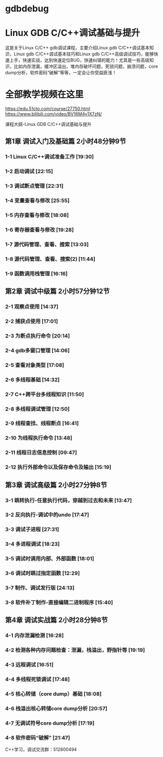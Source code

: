 # gdbdebug

# Linux GDB C/C++调试基础与提升
这是关于Linux C/C++ gdb调试课程，主要介绍Linux gdb C/C++调试基本知识，Linux gdb C/C++调试基本技巧和Linux gdb C/C++高级调试技巧，能够快速上手，快速实战，达到快速定位BUG，快速纠错的能力！尤其是一些高级知识，比如内存泄漏，缓冲区溢出，堆内存破坏问题，死锁问题，崩溃问题，core dump分析，软件密码“破解”等等，一定会让你受益匪浅！

# 全部教学视频在这里

https://edu.51cto.com/course/27750.html
https://www.bilibili.com/video/BV16M4y1X7zN/


课程大纲-Linux GDB C/C++调试基础与提升


## 第1章 调试入门及基础篇    2小时48分钟9节
### 1-1    Linux C/C++调试准备工作    [19:30]
### 1-2    启动调试   [22:15]
### 1-3    调试断点管理   [22:31]
### 1-4    变量查看与修改    [25:55]
### 1-5    内存查看与修改    [18:08]
### 1-6    寄存器查看与修改    [19:28]
### 1-7    源代码管理、查看、搜索    [13:03]
### 1-8    源代码管理、查看、搜索(2)    [11:44]
### 1-9    函数调用栈管理    [16:16]
## 第2章 调试中级篇    2小时57分钟12节
    
### 2-1    观察点使用    [14:37]
### 2-2    捕获点使用    [17:01]
### 2-3    为断点执行命令    [20:14]
### 2-4    gdb多窗口管理    [14:06]
### 2-5    查看对象类型    [17:08]
### 2-6    多线程基础    [14:32]
### 2-7    C++跨平台多线程知识    [11:50]
### 2-8    多线程调试管理   [12:50]
### 2-9    线程查找、线程断点    [16:41]
### 2-10    为线程执行命令   [13:48]
### 2-11    线程日志信息控制    [09:47]
### 2-12    执行外部命令以及保存命令及输出    [15:19]

## 第3章 调试高级篇    2小时27分钟8节
### 3-1    跳转执行-任意执行代码，穿越到过去和未来    [13:47]
### 3-2    反向执行-调试中的undo   [17:47]
### 3-3    调试子进程    [27:31]
### 3-4    多进程调试   [18:23]
### 3-5    调试时调用内部、外部函数   [18:01]
### 3-6    调试时跳过指定函数    [12:29]
### 3-7    制作、调试发行版    [24:13]
### 3-8    软件补丁制作-直接编辑二进制程序    [15:40]

## 第4章 调试实战篇    2小时28分钟8节
### 4-1   内存泄漏检测    [16:28]
### 4-2    检测各种内存问题检查：泄漏，栈溢出，野指针等    [19:19]
### 4-3    远程调试   [16:51]
### 4-4    多线程死锁调试    [17:48]
### 4-5    核心转储（core dump）基础    [18:08]
### 4-6    栈溢出核心转储core dump分析    [20:57]
### 4-7    无调试符号core dump分析    [17:19]
### 4-8    软件密码“破解”    [21:47]

C++学习，调试交流群：512800494
